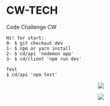 # CW-TECH
Code Challenge CW

```
Hi! for start:
0- $ git checkout dev
1- $ npm or yarn install
2- $ cd/api 'nodemon app' 
3- $ cd/client 'npm run dev'

Test
$ cd/api 'npm test'

```
<p align='center'>
      <img align="center" src="https://res.cloudinary.com/dwtkwakbc/image/upload/v1658984397/CW/CW-home_coks3t.png"/>
</p>

<p align='center'>
      <img align="center" src="https://res.cloudinary.com/dwtkwakbc/image/upload/v1658984397/CW/CW-challenge_mug7sa.png"/>
</p>

